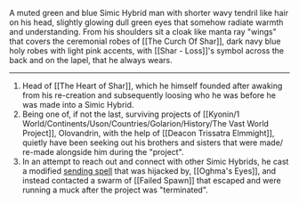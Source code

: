 A muted green and blue Simic Hybrid man with shorter wavy tendril like hair on his head, slightly glowing dull green eyes that somehow radiate warmth and understanding. From his shoulders sit a cloak like manta ray "wings" that covers the ceremonial robes of [[The Curch Of Shar]], dark navy blue holy robes with light pink accents, with [[Shar - Loss]]'s symbol across the back and on the lapel, that he always wears.

---
1. Head of [[The Heart of Shar]], which he himself founded after awaking from his re-creation and subsequently loosing who he was before he was made into a Simic Hybrid.
2. Being one of, if not the last, surviving projects of [[Kyonin/1 World/Continents/Uson/Countries/Golarion/History/The Vast World Project]], Olovandrin, with the help of [[Deacon Trissatra Elmmight]], quietly have been seeking out his brothers and sisters that were made/ re-made alongside him during the "project".
3. In an attempt to reach out and connect with other Simic Hybrids, he cast a modified <u>sending spell</u> that was hijacked by, [[Oghma's Eyes]], and instead contacted a swarm of [[Failed Spawn]] that escaped and were running a muck after the project was "terminated".